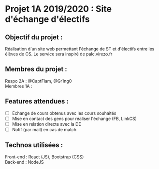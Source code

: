 # Projet 1A 2019/2020 : Site d'échange d'électifs

## Objectif du projet :

Réalisation d'un site web permettant l'échange de ST et d'électifs entre les élèves de CS. Le service sera inspiré de palc.virezo.fr

## Membres du projet :

Respo 2A : @CaptFlam, @Gr1ng0 <br/>
Membres 1A :

## Features attendues :
* [ ]  Echange de cours obtenus avec les cours souhaités
* [ ]  Mise en contact des gens pour réaliser l'échange (FB, LinkCS)
* [ ]  Mise en relation directe avec la DE
* [ ]  Notif (par mail) en cas de match

## Technos utilisées :
Front-end : React (JS), Bootstrap (CSS) <br/>
Back-end : NodeJS
